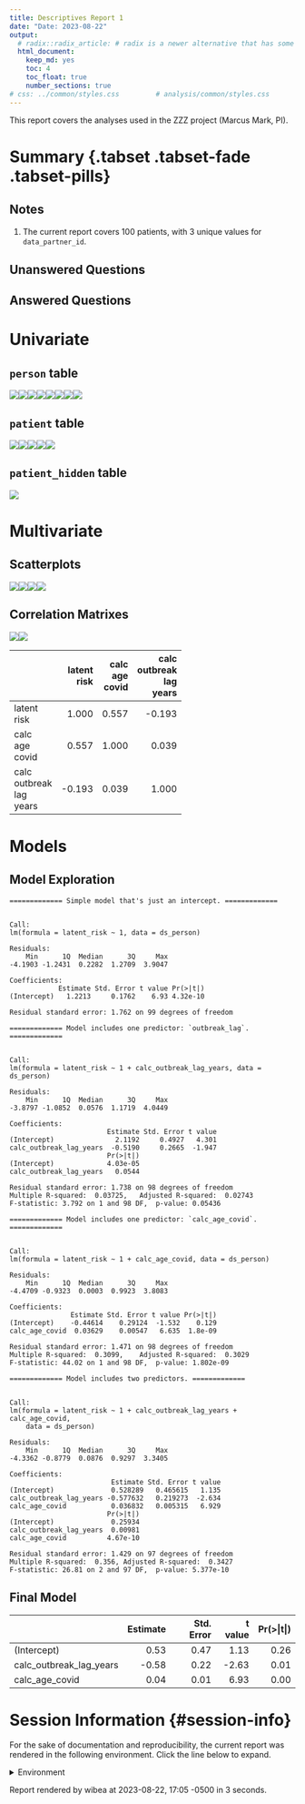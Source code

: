 ```yaml
---
title: Descriptives Report 1
date: "Date: 2023-08-22"
output:
  # radix::radix_article: # radix is a newer alternative that has some advantages over `html_document`.
  html_document:
    keep_md: yes
    toc: 4
    toc_float: true
    number_sections: true
# css: ../common/styles.css         # analysis/common/styles.css
---
```


  This report covers the analyses used in the ZZZ project (Marcus Mark, PI).

<!--  Set the working directory to the repository's base directory; this assumes the report is nested inside of two directories.-->


<!-- Set the report-wide options, and point to the external code file. -->


<!-- Load 'sourced' R files.  Suppress the output when loading sources. -->


<!-- Load packages, or at least verify they're available on the local machine.  Suppress the output when loading packages. -->


<!-- Load any global functions and variables declared in the R file.  Suppress the output. -->


<!-- Declare any global functions specific to a Rmd output.  Suppress the output. -->


<!-- Load the datasets.   -->


<!-- Tweak the datasets.   -->


Summary {.tabset .tabset-fade .tabset-pills}
===========================================================================

Notes
---------------------------------------------------------------------------

1. The current report covers 100 patients, with 3 unique values for `data_partner_id`.


Unanswered Questions
---------------------------------------------------------------------------

Answered Questions
---------------------------------------------------------------------------


Univariate
===========================================================================

`person` table
---------------------------------------------------------------------------

![](figure-png/marginals-person-1.png)<!-- -->![](figure-png/marginals-person-2.png)<!-- -->![](figure-png/marginals-person-3.png)<!-- -->![](figure-png/marginals-person-4.png)<!-- -->![](figure-png/marginals-person-5.png)<!-- -->![](figure-png/marginals-person-6.png)<!-- -->![](figure-png/marginals-person-7.png)<!-- -->![](figure-png/marginals-person-8.png)<!-- -->

`patient` table
---------------------------------------------------------------------------

![](figure-png/marginals-patient-1.png)<!-- -->![](figure-png/marginals-patient-2.png)<!-- -->![](figure-png/marginals-patient-3.png)<!-- -->![](figure-png/marginals-patient-4.png)<!-- -->![](figure-png/marginals-patient-5.png)<!-- -->

`patient_hidden` table
---------------------------------------------------------------------------

![](figure-png/marginals-patient-hidden-1.png)<!-- -->


Multivariate
===========================================================================

Scatterplots
---------------------------------------------------------------------------

![](figure-png/scatterplots-1.png)<!-- -->![](figure-png/scatterplots-2.png)<!-- -->![](figure-png/scatterplots-3.png)<!-- -->![](figure-png/scatterplots-4.png)<!-- -->


Correlation Matrixes
---------------------------------------------------------------------------

![](figure-png/correlation-matrixes-1.png)<!-- -->![](figure-png/correlation-matrixes-2.png)<!-- -->

|                                 | latent<br>risk| calc<br>age<br>covid| calc<br>outbreak<br>lag<br>years|
|:--------------------------------|--------------:|--------------------:|--------------------------------:|
|latent<br>risk                   |          1.000|                0.557|                           -0.193|
|calc<br>age<br>covid             |          0.557|                1.000|                            0.039|
|calc<br>outbreak<br>lag<br>years |         -0.193|                0.039|                            1.000|


Models
===========================================================================

Model Exploration
---------------------------------------------------------------------------

```
============= Simple model that's just an intercept. =============
```

```

Call:
lm(formula = latent_risk ~ 1, data = ds_person)

Residuals:
    Min      1Q  Median      3Q     Max 
-4.1903 -1.2431  0.2282  1.2709  3.9047 

Coefficients:
            Estimate Std. Error t value Pr(>|t|)
(Intercept)   1.2213     0.1762    6.93 4.32e-10

Residual standard error: 1.762 on 99 degrees of freedom
```

```
============= Model includes one predictor: `outbreak_lag`. =============
```

```

Call:
lm(formula = latent_risk ~ 1 + calc_outbreak_lag_years, data = ds_person)

Residuals:
    Min      1Q  Median      3Q     Max 
-3.8797 -1.0852  0.0576  1.1719  4.0449 

Coefficients:
                        Estimate Std. Error t value
(Intercept)               2.1192     0.4927   4.301
calc_outbreak_lag_years  -0.5190     0.2665  -1.947
                        Pr(>|t|)
(Intercept)             4.03e-05
calc_outbreak_lag_years   0.0544

Residual standard error: 1.738 on 98 degrees of freedom
Multiple R-squared:  0.03725,	Adjusted R-squared:  0.02743 
F-statistic: 3.792 on 1 and 98 DF,  p-value: 0.05436
```

```
============= Model includes one predictor: `calc_age_covid`. =============
```

```

Call:
lm(formula = latent_risk ~ 1 + calc_age_covid, data = ds_person)

Residuals:
    Min      1Q  Median      3Q     Max 
-4.4709 -0.9323  0.0003  0.9923  3.8083 

Coefficients:
               Estimate Std. Error t value Pr(>|t|)
(Intercept)    -0.44614    0.29124  -1.532    0.129
calc_age_covid  0.03629    0.00547   6.635  1.8e-09

Residual standard error: 1.471 on 98 degrees of freedom
Multiple R-squared:  0.3099,	Adjusted R-squared:  0.3029 
F-statistic: 44.02 on 1 and 98 DF,  p-value: 1.802e-09
```

```
============= Model includes two predictors. =============
```

```

Call:
lm(formula = latent_risk ~ 1 + calc_outbreak_lag_years + calc_age_covid, 
    data = ds_person)

Residuals:
    Min      1Q  Median      3Q     Max 
-4.3362 -0.8779  0.0876  0.9297  3.3405 

Coefficients:
                         Estimate Std. Error t value
(Intercept)              0.528289   0.465615   1.135
calc_outbreak_lag_years -0.577632   0.219273  -2.634
calc_age_covid           0.036832   0.005315   6.929
                        Pr(>|t|)
(Intercept)              0.25934
calc_outbreak_lag_years  0.00981
calc_age_covid          4.67e-10

Residual standard error: 1.429 on 97 degrees of freedom
Multiple R-squared:  0.356,	Adjusted R-squared:  0.3427 
F-statistic: 26.81 on 2 and 97 DF,  p-value: 5.377e-10
```


Final Model
---------------------------------------------------------------------------


|                        | Estimate| Std. Error| t value| Pr(>&#124;t&#124;)|
|:-----------------------|--------:|----------:|-------:|------------------:|
|(Intercept)             |     0.53|       0.47|    1.13|               0.26|
|calc_outbreak_lag_years |    -0.58|       0.22|   -2.63|               0.01|
|calc_age_covid          |     0.04|       0.01|    6.93|               0.00|



Session Information {#session-info}
===========================================================================

For the sake of documentation and reproducibility, the current report was rendered in the following environment.  Click the line below to expand.

  <details>
    <summary>Environment <span class="glyphicon glyphicon-plus-sign"></span></summary>
    
    ```
    ─ Session info ─────────────────────────────────────────
     setting  value
     version  R version 4.3.1 Patched (2023-07-06 r84647 ucrt)
     os       Windows 11 x64 (build 22621)
     system   x86_64, mingw32
     ui       RStudio
     language (EN)
     collate  English_United States.utf8
     ctype    English_United States.utf8
     tz       America/Chicago
     date     2023-08-22
     rstudio  2023.06.1+524 Mountain Hydrangea (desktop)
     pandoc   3.1.5 @ C:/PROGRA~1/Pandoc/ (via rmarkdown)
    
    ─ Packages ─────────────────────────────────────────────
     ! package         * version    date (UTC) lib source
     D archive           1.1.5      2022-05-06 [1] CRAN (R 4.3.0)
       backports         1.4.1      2021-12-13 [1] CRAN (R 4.3.0)
       base            * 4.3.1      2023-07-06 [?] local
       bit               4.0.5      2022-11-15 [1] CRAN (R 4.3.0)
       bit64             4.0.5      2020-08-30 [1] CRAN (R 4.3.0)
       blob              1.2.4      2023-03-17 [1] CRAN (R 4.3.0)
       bslib             0.5.0      2023-06-09 [1] CRAN (R 4.3.1)
       cachem            1.0.8      2023-05-01 [1] CRAN (R 4.3.0)
       checkmate         2.2.0      2023-04-27 [1] CRAN (R 4.3.0)
       chron             2.3-61     2023-05-02 [1] CRAN (R 4.3.0)
       cli               3.6.1      2023-03-23 [1] CRAN (R 4.3.0)
       colorspace        2.1-0      2023-01-23 [1] CRAN (R 4.3.0)
     P compiler          4.3.1      2023-07-06 [3] local
       config            0.3.1      2020-12-17 [1] CRAN (R 4.3.0)
       corrplot          0.92       2021-11-18 [1] CRAN (R 4.3.0)
       crayon            1.5.2      2022-09-29 [1] CRAN (R 4.3.0)
     P datasets        * 4.3.1      2023-07-06 [3] local
       DBI               1.1.3      2022-06-18 [1] CRAN (R 4.3.0)
       digest            0.6.33     2023-07-07 [1] CRAN (R 4.3.1)
       dplyr             1.1.2      2023-04-20 [1] CRAN (R 4.3.0)
       duckdb            0.8.1-1    2023-07-17 [1] CRAN (R 4.3.1)
       evaluate          0.21       2023-05-05 [1] CRAN (R 4.3.0)
       fansi             1.0.4      2023-01-22 [1] CRAN (R 4.3.0)
       farver            2.1.1      2022-07-06 [1] CRAN (R 4.3.0)
       fastmap           1.1.1      2023-02-24 [1] CRAN (R 4.3.0)
       forcats           1.0.0      2023-01-29 [1] CRAN (R 4.3.0)
       generics          0.1.3      2022-07-05 [1] CRAN (R 4.3.0)
       ggplot2         * 3.4.2      2023-04-03 [1] CRAN (R 4.3.0)
       glue              1.6.2      2022-02-24 [1] CRAN (R 4.3.0)
     P graphics        * 4.3.1      2023-07-06 [3] local
     P grDevices       * 4.3.1      2023-07-06 [3] local
     P grid              4.3.1      2023-07-06 [3] local
       gsubfn            0.7        2018-03-16 [1] CRAN (R 4.3.0)
       gtable            0.3.3      2023-03-21 [1] CRAN (R 4.3.0)
       highr             0.10       2022-12-22 [1] CRAN (R 4.3.0)
       hms               1.1.3      2023-03-21 [1] CRAN (R 4.3.0)
       htmltools         0.5.5      2023-03-23 [1] CRAN (R 4.3.0)
       jquerylib         0.1.4      2021-04-26 [1] CRAN (R 4.3.0)
       jsonlite          1.8.7      2023-06-29 [1] CRAN (R 4.3.1)
       knitr           * 1.43       2023-05-25 [1] CRAN (R 4.3.0)
       labeling          0.4.2      2020-10-20 [1] CRAN (R 4.3.0)
       lattice           0.21-8     2023-04-05 [3] CRAN (R 4.3.1)
       lifecycle         1.0.3      2022-10-07 [1] CRAN (R 4.3.0)
       lubridate         1.9.2      2023-02-10 [1] CRAN (R 4.3.0)
       magrittr          2.0.3      2022-03-30 [1] CRAN (R 4.3.0)
       Matrix            1.6-0      2023-07-08 [1] CRAN (R 4.3.1)
       memoise           2.0.1      2021-11-26 [1] CRAN (R 4.3.0)
     P methods         * 4.3.1      2023-07-06 [3] local
       mgcv              1.8-42     2023-03-02 [3] CRAN (R 4.3.1)
       munsell           0.5.0      2018-06-12 [1] CRAN (R 4.3.0)
       nlme              3.1-162    2023-01-31 [3] CRAN (R 4.3.1)
       odbc              1.3.5      2023-06-29 [1] CRAN (R 4.3.1)
       OuhscMunge        0.2.0.9015 2023-05-25 [1] Github (OuhscBbmc/OuhscMunge@497aa52)
     P parallel          4.3.1      2023-07-06 [3] local
       pillar            1.9.0      2023-03-22 [1] CRAN (R 4.3.0)
       pkgconfig         2.0.3      2019-09-22 [1] CRAN (R 4.3.0)
       proto             1.0.0      2016-10-29 [1] CRAN (R 4.3.0)
       purrr             1.0.2      2023-08-10 [1] CRAN (R 4.3.1)
       R6                2.5.1      2021-08-19 [1] CRAN (R 4.3.0)
       Rcpp              1.0.11     2023-07-06 [1] CRAN (R 4.3.1)
       readr             2.1.4      2023-02-10 [1] CRAN (R 4.3.0)
       rlang             1.1.1      2023-04-28 [1] CRAN (R 4.3.0)
       rmarkdown         2.23       2023-07-01 [1] CRAN (R 4.3.1)
       RSQLite         * 2.3.1      2023-04-03 [1] CRAN (R 4.3.0)
       rstudioapi        0.15.0     2023-07-07 [1] CRAN (R 4.3.1)
       sass              0.4.7      2023-07-15 [1] CRAN (R 4.3.1)
       scales            1.2.1      2022-08-20 [1] CRAN (R 4.3.0)
       sessioninfo       1.2.2      2021-12-06 [1] CRAN (R 4.3.0)
     P splines           4.3.1      2023-07-06 [3] local
       sqldf             0.4-11     2017-06-28 [1] CRAN (R 4.3.0)
     P stats           * 4.3.1      2023-07-06 [3] local
       TabularManifest   0.2.1      2023-05-25 [1] Github (Melinae/TabularManifest@c50ae48)
     P tcltk             4.3.1      2023-07-06 [3] local
       testit            0.13       2021-04-14 [1] CRAN (R 4.3.0)
       tibble            3.2.1      2023-03-20 [1] CRAN (R 4.3.0)
       tidyr             1.3.0      2023-01-24 [1] CRAN (R 4.3.0)
       tidyselect        1.2.0      2022-10-10 [1] CRAN (R 4.3.0)
       timechange        0.2.0      2023-01-11 [1] CRAN (R 4.3.0)
     P tools             4.3.1      2023-07-06 [3] local
       tzdb              0.4.0      2023-05-12 [1] CRAN (R 4.3.0)
       utf8              1.2.3      2023-01-31 [1] CRAN (R 4.3.0)
     P utils           * 4.3.1      2023-07-06 [3] local
       vctrs             0.6.3      2023-06-14 [1] CRAN (R 4.3.1)
       vroom             1.6.3      2023-04-28 [1] CRAN (R 4.3.0)
       withr             2.5.0      2022-03-03 [1] CRAN (R 4.3.0)
       xfun              0.40       2023-08-09 [1] CRAN (R 4.3.1)
       yaml              2.3.7      2023-01-23 [1] CRAN (R 4.3.0)
    
     [1] D:/projects/r-libraries
     [2] C:/Users/wibea/AppData/Local/R/win-library/4.3
     [3] C:/Program Files/R/R-4.3.1patched/library
    
     P ── Loaded and on-disk path mismatch.
     D ── DLL MD5 mismatch, broken installation.
    
    ────────────────────────────────────────────────────────
    ```
  </details>



Report rendered by wibea at 2023-08-22, 17:05 -0500 in 3 seconds.
